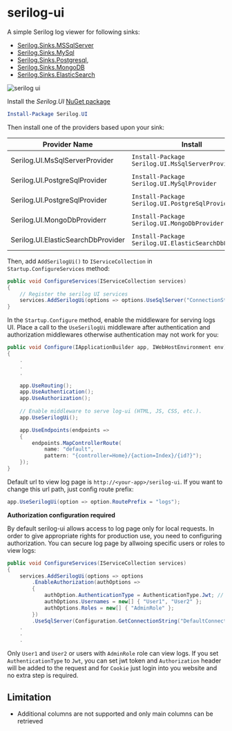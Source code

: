 # serilog-ui
A simple Serilog log viewer for following sinks:
- [Serilog.Sinks.MSSqlServer](https://github.com/serilog/serilog-sinks-mssqlserver)
- [Serilog.Sinks.MySql](https://github.com/TeleSoftas/serilog-sinks-mariadb)
- [Serilog.Sinks.Postgresql](https://github.com/b00ted/serilog-sinks-postgresql), 
- [Serilog.Sinks.MongoDB](https://github.com/serilog/serilog-sinks-mongodb) 
- [Serilog.Sinks.ElasticSearch](https://github.com/serilog/serilog-sinks-elasticsearch) 

![serilog ui](https://raw.githubusercontent.com/mo-esmp/serilog-ui/master/assets/serilog-ui.jpg)

Install the _Serilog.UI_ [NuGet package](https://www.nuget.org/packages/Serilog.UI)
```powershell
Install-Package Serilog.UI
```

Then install one of the providers based upon your sink:

| Provider Name                  | Install                                          | Package                                                                        |
| ------------------------------ | ------------------------------------------------ | ------------------------------------------------------------------------------ |
| Serilog.UI.MsSqlServerProvider | `Install-Package Serilog.UI.MsSqlServerProvider` | [NuGet package](https://www.nuget.org/packages/Serilog.UI.MsSqlServerProvider) |
| Serilog.UI.PostgreSqlProvider  | `Install-Package Serilog.UI.MySqlProvider`       | [NuGet package](https://www.nuget.org/packages/Serilog.UI.MySqlProvider)       |
| Serilog.UI.PostgreSqlProvider  | `Install-Package Serilog.UI.PostgreSqlProvider`  | [NuGet package](https://www.nuget.org/packages/Serilog.UI.PostgreSqlProvider)  |
| Serilog.UI.MongoDbProviderr    | `Install-Package Serilog.UI.MongoDbProvider`     | [NuGet package](https://www.nuget.org/packages/Serilog.UI.MongoDbProvider)     |
| Serilog.UI.ElasticSearchDbProvider | `Install-Package Serilog.UI.ElasticSearchDbProvider` | [NuGet package](https://www.nuget.org/packages/Serilog.UI.ElasticSearchDbProvider) |

Then, add `AddSerilogUi()` to `IServiceCollection` in `Startup.ConfigureServices` method:

```csharp
public void ConfigureServices(IServiceCollection services)
{
    // Register the serilog UI services
    services.AddSerilogUi(options => options.UseSqlServer("ConnectionString", "LogTableName"));
}
```

In the `Startup.Configure` method, enable the middleware for serving logs UI. Place a call to the `UseSerilogUi` middleware after authentication and authorization middlewares otherwise authentication may not work for you:

```csharp
public void Configure(IApplicationBuilder app, IWebHostEnvironment env)
{
    .
    .
    .

    app.UseRouting();
    app.UseAuthentication();
    app.UseAuthorization();
        
    // Enable middleware to serve log-ui (HTML, JS, CSS, etc.).
    app.UseSerilogUi();

    app.UseEndpoints(endpoints =>
    {
        endpoints.MapControllerRoute(
            name: "default",
            pattern: "{controller=Home}/{action=Index}/{id?}");
    });
}
```

Default url to view log page is `http://<your-app>/serilog-ui`. If you want to change this url path, just config route prefix:
```csharp
app.UseSerilogUi(option => option.RoutePrefix = "logs");
```
**Authorization configuration required**

By default serilog-ui allows access to log page only for local requests. In order to give appropriate rights for production use, you need to configuring authorization. You can secure log page by allwoing specific users or roles to view logs:
```csharp
public void ConfigureServices(IServiceCollection services)
{
    services.AddSerilogUi(options => options
        .EnableAuthorization(authOptions =>
        {
            authOption.AuthenticationType = AuthenticationType.Jwt; // or AuthenticationType.Cookie
            authOptions.Usernames = new[] { "User1", "User2" };
            authOptions.Roles = new[] { "AdminRole" };
        })
        .UseSqlServer(Configuration.GetConnectionString("DefaultConnection"), "LogTableName"));
    .
    .
    .
```
Only `User1` and `User2` or users with `AdminRole` role can view logs. If you set `AuthenticationType` to `Jwt`, you can set jwt token and `Authorization` header will be added to the request and for `Cookie` just login into you website and no extra step is required.

## Limitation
* Additional columns are not supported and only main columns can be retrieved
